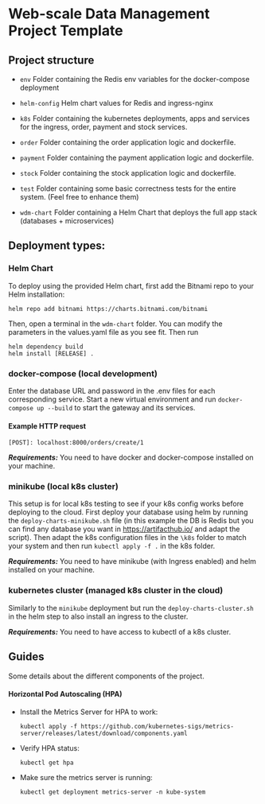 # Web-scale Data Management Project Template

## Project structure

- `env`
  Folder containing the Redis env variables for the docker-compose deployment
- `helm-config`
  Helm chart values for Redis and ingress-nginx
- `k8s`
  Folder containing the kubernetes deployments, apps and services for the ingress, order, payment and stock services.
- `order`
  Folder containing the order application logic and dockerfile.
- `payment`
  Folder containing the payment application logic and dockerfile.

- `stock`
  Folder containing the stock application logic and dockerfile.

- `test`
  Folder containing some basic correctness tests for the entire system. (Feel free to enhance them)

- `wdm-chart`
  Folder containing a Helm Chart that deploys the full app stack (databases + microservices)

## Deployment types:

### Helm Chart

To deploy using the provided Helm chart, first add the Bitnami repo to your Helm installation:

```console
helm repo add bitnami https://charts.bitnami.com/bitnami
```

Then, open a terminal in the `wdm-chart` folder. You can modify the parameters in the values.yaml file as you see fit. Then run

```console
helm dependency build
helm install [RELEASE] .
```

### docker-compose (local development)

Enter the database URL and password in the .env files for each corresponding service. Start a new virtual environment and run `docker-compose up --build` to start the gateway and its services.

#### Example HTTP request

`[POST]: localhost:8000/orders/create/1`

**_Requirements:_** You need to have docker and docker-compose installed on your machine.

### minikube (local k8s cluster)

This setup is for local k8s testing to see if your k8s config works before deploying to the cloud.
First deploy your database using helm by running the `deploy-charts-minikube.sh` file (in this example the DB is Redis
but you can find any database you want in https://artifacthub.io/ and adapt the script). Then adapt the k8s configuration files in the
`\k8s` folder to match your system and then run `kubectl apply -f .` in the k8s folder.

**_Requirements:_** You need to have minikube (with Ingress enabled) and helm installed on your machine.

### kubernetes cluster (managed k8s cluster in the cloud)

Similarly to the `minikube` deployment but run the `deploy-charts-cluster.sh` in the helm step to also install an ingress to the cluster.

**_Requirements:_** You need to have access to kubectl of a k8s cluster.

## Guides

Some details about the different components of the project.

#### Horizontal Pod Autoscaling (HPA)

- Install the Metrics Server for HPA to work:

  ```console
  kubectl apply -f https://github.com/kubernetes-sigs/metrics-server/releases/latest/download/components.yaml
  ```

- Verify HPA status:

  ```console
  kubectl get hpa
  ```

- Make sure the metrics server is running:
  ```console
  kubectl get deployment metrics-server -n kube-system
  ```
